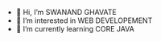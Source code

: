 - 👋 Hi, I’m SWANAND GHAVATE
- 👀 I’m interested in WEB DEVELOPEMENT
- 🌱 I’m currently learning CORE JAVA

<!---
SWANAND022/SWANAND022 is a ✨ special ✨ repository because its `README.md` (this file) appears on your GitHub profile.
You can click the Preview link to take a look at your changes.
--->

